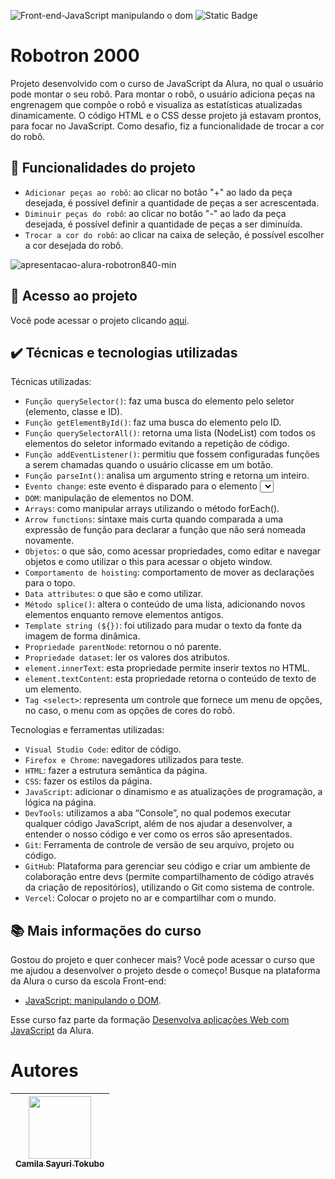 ![Front-end-JavaScript manipulando o dom](https://github.com/CamilaSah/alura-robotron/assets/128820692/093dd1a9-8ba7-43ae-8b7c-5cffa35da9f4)
![Static Badge](https://img.shields.io/badge/Status-Conclu%C3%ADdo-%2391DCFF)

# Robotron 2000
Projeto desenvolvido com o curso de JavaScript da Alura, no qual o usuário pode montar o seu robô. Para montar o robô, o usuário adiciona peças na engrenagem que compõe o robô e visualiza as estatísticas atualizadas dinamicamente. O código HTML e o CSS desse projeto já estavam prontos, para focar no JavaScript. Como desafio, fiz a funcionalidade de trocar a cor do robô.

## :hammer: Funcionalidades do projeto

- `Adicionar peças ao robô`: ao clicar no botão "+" ao lado da peça desejada, é possível definir a quantidade de peças a ser acrescentada.
- `Diminuir peças do robô`: ao clicar no botão "-" ao lado da peça desejada, é possível definir a quantidade de peças a ser diminuída.
- `Trocar a cor do robô`: ao clicar na caixa de seleção, é possível escolher a cor desejada do robô.

![apresentacao-alura-robotron840-min](https://github.com/CamilaSah/alura-robotron/assets/128820692/932d6cc2-9654-4f40-96f0-00d493cacc43)

## 📁 Acesso ao projeto

Você pode acessar o projeto clicando [aqui](https://alura-robotron-2000-pearl.vercel.app/).

## ✔️ Técnicas e tecnologias utilizadas

Técnicas utilizadas:
- ``Função querySelector()``: faz uma busca do elemento pelo seletor (elemento, classe e ID).
- ``Função getElementById()``: faz uma busca do elemento pelo ID.
- ``Função querySelectorAll()``: retorna uma lista (NodeList) com todos os elementos do seletor informado evitando a repetição de código.
- ``Função addEventListener()``: permitiu que fossem configuradas funções a serem chamadas quando o usuário clicasse em um botão.
- ``Função parseInt()``: analisa um argumento string e retorna um inteiro.
- ``Evento change``: este evento é disparado para o elemento <select> quando o usuário modifica o valor do elemento, ao mudar a cor do robô.
- ``DOM``: manipulação de elementos no DOM.
- ``Arrays``: como manipular arrays utilizando o método forEach().
- ``Arrow functions``: sintaxe mais curta quando comparada a uma expressão de função para declarar a função que não será nomeada novamente.
- ``Objetos``: o que são, como acessar propriedades, como editar e navegar objetos e como utilizar o this para acessar o objeto window.
- ``Comportamento de hoisting``: comportamento de mover as declarações para o topo.
- ``Data attributes``: o que são e como utilizar.
- ``Método splice()``: altera o conteúdo de uma lista, adicionando novos elementos enquanto remove elementos antigos.
- ``Template string (${})``: foi utilizado para mudar o texto da fonte da imagem de forma dinâmica.
- ``Propriedade parentNode``: retornou o nó parente.
- ``Propriedade dataset``: ler os valores dos atributos.
- ``element.innerText``: esta propriedade permite inserir textos no HTML.
- ``element.textContent``: esta propriedade retorna o conteúdo de texto de um elemento.
- ``Tag <select>``: representa um controle que fornece um menu de opções, no caso, o menu com as opções de cores do robô.

Tecnologias e ferramentas utilizadas:
- ``Visual Studio Code``: editor de código.
- ``Firefox e Chrome``: navegadores utilizados para teste.
- ``HTML``: fazer a estrutura semântica da página.
- ``CSS``: fazer os estilos da página.
- ``JavaScript``: adicionar o dinamismo e as atualizações de programação, a lógica na página.
- ``DevTools``: utilizamos a aba “Console”, no qual podemos executar qualquer código JavaScript, além de nos ajudar a desenvolver, a entender o nosso código e ver como os erros são apresentados.
- ``Git``: Ferramenta de controle de versão de seu arquivo, projeto ou código. 
- ``GitHub``: Plataforma para gerenciar seu código e criar um ambiente de colaboração entre devs (permite compartilhamento de código através da criação de repositórios), utilizando o Git como sistema de controle.
- ``Vercel``: Colocar o projeto no ar e compartilhar com o mundo.

## 📚 Mais informações do curso
Gostou do projeto e quer conhecer mais? Você pode acessar o curso que me ajudou a desenvolver o projeto desde o começo! 
Busque na plataforma da Alura o curso da escola Front-end:
- [JavaScript: manipulando o DOM](https://cursos.alura.com.br/course/javascript-manipulando-dom).

Esse curso faz parte da formação [Desenvolva aplicações Web com JavaScript](https://cursos.alura.com.br/formacao-javascript-front-end#commitment-section) da Alura.

# Autores

| <img src="https://github.com/CamilaSah/site-pessoal/assets/128820692/bed790ab-3722-4503-8fed-c786e774661b" width="100"><br>[<sub>Camila Sayuri Tokubo</sub>](https://www.linkedin.com/in/camila-tokubo/)|
| :---: |
